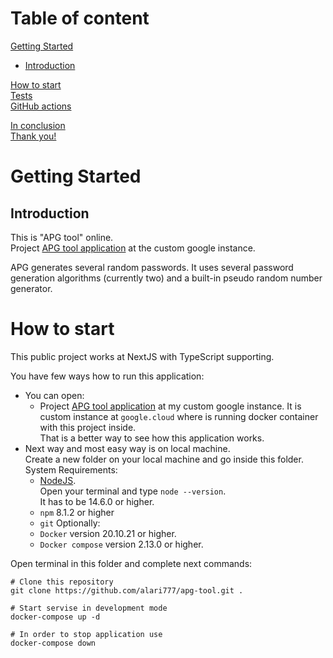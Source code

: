 # Table of content

[Getting Started](#getting_started)
- [Introduction](#introduction)

[How to start](#how_to_start)  
[Tests](#tests)  
[GitHub actions](#github_actions)

[In conclusion](#in_conclusion)  
[Thank you!](#thank_you)

# <a name="getting_started">Getting Started</a>

## <a name="introduction">Introduction</a>
This is "APG tool" online.  
Project [APG tool application](http://34.145.240.68/) at the custom google instance.  

APG generates several random passwords. 
It uses several password generation algorithms (currently two) and a built-in pseudo random number generator.

# <a name="how_to_start">How to start</a>

This public project works at NextJS with TypeScript supporting.  

You have few ways how to run this application:
- You can open:
    - Project [APG tool application](http://34.145.240.68/) at my custom google instance.
      It is custom instance at `google.cloud` where is running docker container with this project inside.  
      That is a better way to see how this application works.
- Next way and most easy way is on local machine.  
  Create a new folder on your local machine and go inside this folder.
  System Requirements:
    - [NodeJS](https://nodejs.org/en/).  
      Open your terminal and type `node --version`.  
      It has to be 14.6.0 or higher.
    - `npm` 8.1.2 or higher
    - `git`
      Optionally:
    - `Docker` version 20.10.21 or higher.
    - `Docker compose` version 2.13.0 or higher.  
    
Open terminal in this folder and complete next commands:
```
# Clone this repository  
git clone https://github.com/alari777/apg-tool.git .

# Start servise in development mode   
docker-compose up -d

# In order to stop application use 
docker-compose down
```
